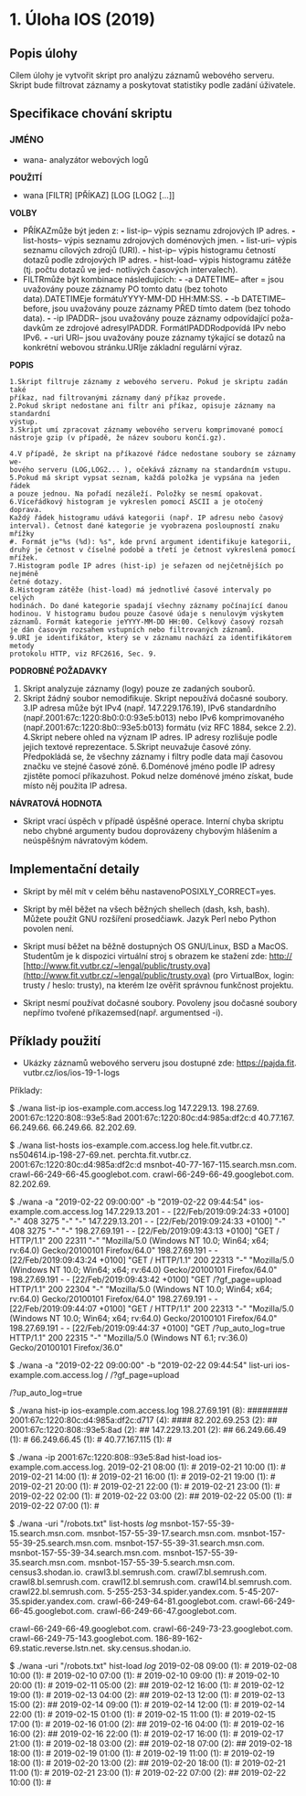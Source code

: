 # 1. Úloha IOS (2019)

## Popis úlohy

Cílem úlohy je vytvořit skript pro analýzu záznamů webového serveru. Skript
bude filtrovat záznamy a poskytovat statistiky podle zadání úživatele.

## Specifikace chování skriptu

### JMÉNO

- wana- analyzátor webových logů

**POUŽITÍ**

- wana [FILTR] [PŘÍKAZ] [LOG [LOG2 [...]]

**VOLBY**

- PŘÍKAZmůže být jeden z:
    **-** list-ip– výpis seznamu zdrojových IP adres.
    **-** list-hosts– výpis seznamu zdrojových doménových jmen.
    **-** list-uri– výpis seznamu cílových zdrojů (URI).
    **-** hist-ip– výpis histogramu četností dotazů podle zdrojových IP
       adres.
    **-** hist-load– výpis histogramu zátěže (tj. počtu dotazů ve jed-
       notlivých časových intervalech).
- FILTRmůže být kombinace následujících:
    **-** -a DATETIME– after = jsou uvažovány pouze záznamy PO tomto
       datu (bez tohoto data).DATETIMEje formátuYYYY-MM-DD HH:MM:SS.
    **-** -b DATETIME– before, jsou uvažovány pouze záznamy PŘED tímto
       datem (bez tohodo data).
    **-** -ip IPADDR– jsou uvažovány pouze záznamy odpovídající poža-
       davkům ze zdrojové adresyIPADDR. FormátIPADDRodpovídá IPv
       nebo IPv6.
    **-** -uri URI– jsou uvažovány pouze záznamy týkající se dotazů na
       konkrétní webovou stránku.URIje základní regulární výraz.

**POPIS**

```
1.Skript filtruje záznamy z webového serveru. Pokud je skriptu zadán také
příkaz, nad filtrovanými záznamy daný příkaz provede.
2.Pokud skript nedostane ani filtr ani příkaz, opisuje záznamy na standardní
výstup.
3.Skript umí zpracovat záznamy webového serveru komprimované pomocí
nástroje gzip (v případě, že název souboru končí.gz).
```

```
4.V případě, že skript na příkazové řádce nedostane soubory se záznamy we-
bového serveru (LOG,LOG2... ), očekává záznamy na standardním vstupu.
5.Pokud má skript vypsat seznam, každá položka je vypsána na jeden řádek
a pouze jednou. Na pořadí nezáleží. Položky se nesmí opakovat.
6.Víceřádkový histogram je vykreslen pomocí ASCII a je otočený doprava.
Každý řádek histogramu udává kategorii (např. IP adresu nebo časový
interval). Četnost dané kategorie je vyobrazena posloupností znaku mřížky
#. Formát je"%s (%d): %s", kde první argument identifikuje kategorii,
druhý je četnost v číselné podobě a třetí je četnost vykreslená pomocí
mřížek.
7.Histogram podle IP adres (hist-ip) je seřazen od nejčetnějších po nejméně
četné dotazy.
8.Histogram zátěže (hist-load) má jednotlivé časové intervaly po celých
hodinách. Do dané kategorie spadají všechny záznamy počínající danou
hodinou. V histogramu budou pouze časové údaje s nenulovým výskytem
záznamů. Formát kategorie jeYYYY-MM-DD HH:00. Celkový časový rozsah
je dán časovým rozsahem vstupních nebo filtrovaných záznamů.
9.URI je identifikátor, který se v záznamu nachází za identifikátorem metody
protokolu HTTP, viz RFC2616, Sec. 9.
```
**PODROBNÉ POŽADAVKY**

1. Skript analyzuje záznamy (logy) pouze ze zadaných souborů.
2. Skript žádný soubor nemodifikuje. Skript nepoužívá dočasné soubory.
3.IP adresa může být IPv4 (např. 147.229.176.19), IPv6 standardního
    (např.2001:67c:1220:8b0:0:0:93e5:b013) nebo IPv6 komprimovaného
    (např.2001:67c:1220:8b0::93e5:b013) formátu (viz RFC 1884, sekce
    2.2).
4.Skript nebere ohled na význam IP adres. IP adresy rozlišuje podle jejich
    textové reprezentace.
5.Skript neuvažuje časové zóny. Předpokládá se, že všechny záznamy i filtry
    podle data mají časovou značku ve stejné časové zóně.
6.Doménové jméno podle IP adresy zjistěte pomocí příkazuhost. Pokud
    nelze doménové jméno získat, bude místo něj použita IP adresa.

**NÁVRATOVÁ HODNOTA**

- Skript vrací úspěch v případě úspěšné operace. Interní chyba skriptu nebo
    chybné argumenty budou doprovázeny chybovým hlášením a neúspěšným
    návratovým kódem.

## Implementační detaily

- Skript by měl mít v celém běhu nastavenoPOSIXLY_CORRECT=yes.
- Skript by měl běžet na všech běžných shellech (dash, ksh, bash). Můžete
    použít GNU rozšíření prosedčiawk. Jazyk Perl nebo Python povolen
    není.


- Skript musí běžet na běžně dostupných OS GNU/Linux, BSD a MacOS.
    Studentům je k dispozici virtuální stroj s obrazem ke stažení zde: [http://](http://)
[http://www.fit.vutbr.cz/~lengal/public/trusty.ova](http://www.fit.vutbr.cz/~lengal/public/trusty.ova) (pro VirtualBox, login: trusty
/ heslo: trusty), na kterém lze ověřit správnou funkčnost projektu.
- Skript nesmí používat dočasné soubory. Povoleny jsou dočasné soubory
    nepřímo tvořené příkazemsed(např. argumentsed -i).

## Příklady použití

- Ukázky záznamů webového serveru jsou dostupné zde: https://pajda.fit.
    vutbr.cz/ios/ios-19-1-logs

Příklady:

$ ./wana list-ip ios-example.com.access.log
147.229.13.
198.27.69.
2001:67c:1220:808::93e5:8ad
2001:67c:1220:80c:d4:985a:df2c:d
40.77.167.
66.249.66.
66.249.66.
82.202.69.

$ ./wana list-hosts ios-example.com.access.log
hele.fit.vutbr.cz.
ns504614.ip-198-27-69.net.
perchta.fit.vutbr.cz.
2001:67c:1220:80c:d4:985a:df2c:d
msnbot-40-77-167-115.search.msn.com.
crawl-66-249-66-45.googlebot.com.
crawl-66-249-66-49.googlebot.com.
82.202.69.

$ ./wana -a "2019-02-22 09:00:00" -b "2019-02-22 09:44:54" ios-example.com.access.log
147.229.13.201 - - [22/Feb/2019:09:24:33 +0100] "-" 408 3275 "-" "-"
147.229.13.201 - - [22/Feb/2019:09:24:33 +0100] "-" 408 3275 "-" "-"
198.27.69.191 - - [22/Feb/2019:09:43:13 +0100] "GET / HTTP/1.1" 200 22311 "-" "Mozilla/5.0 (Windows NT 10.0; Win64; x64; rv:64.0) Gecko/20100101 Firefox/64.0"
198.27.69.191 - - [22/Feb/2019:09:43:24 +0100] "GET / HTTP/1.1" 200 22313 "-" "Mozilla/5.0 (Windows NT 10.0; Win64; x64; rv:64.0) Gecko/20100101 Firefox/64.0"
198.27.69.191 - - [22/Feb/2019:09:43:42 +0100] "GET /?gf_page=upload HTTP/1.1" 200 22304 "-" "Mozilla/5.0 (Windows NT 10.0; Win64; x64; rv:64.0) Gecko/20100101 Firefox/64.0"
198.27.69.191 - - [22/Feb/2019:09:44:07 +0100] "GET / HTTP/1.1" 200 22313 "-" "Mozilla/5.0 (Windows NT 10.0; Win64; x64; rv:64.0) Gecko/20100101 Firefox/64.0"
198.27.69.191 - - [22/Feb/2019:09:44:37 +0100] "GET /?up_auto_log=true HTTP/1.1" 200 22315 "-" "Mozilla/5.0 (Windows NT 6.1; rv:36.0) Gecko/20100101 Firefox/36.0"

$ ./wana -a "2019-02-22 09:00:00" -b "2019-02-22 09:44:54" list-uri ios-example.com.access.log
/
/?gf_page=upload


/?up_auto_log=true

$ ./wana hist-ip ios-example.com.access.log
198.27.69.191 (8): ########
2001:67c:1220:80c:d4:985a:df2c:d717 (4): ####
82.202.69.253 (2): ##
2001:67c:1220:808::93e5:8ad (2): ##
147.229.13.201 (2): ##
66.249.66.49 (1): #
66.249.66.45 (1): #
40.77.167.115 (1): #

$ ./wana -ip 2001:67c:1220:808::93e5:8ad hist-load ios-example.com.access.log.
2019-02-21 08:00 (1): #
2019-02-21 10:00 (1): #
2019-02-21 14:00 (1): #
2019-02-21 16:00 (1): #
2019-02-21 19:00 (1): #
2019-02-21 20:00 (1): #
2019-02-21 22:00 (1): #
2019-02-21 23:00 (1): #
2019-02-22 02:00 (1): #
2019-02-22 03:00 (2): ##
2019-02-22 05:00 (1): #
2019-02-22 07:00 (1): #

$ ./wana -uri "/robots\.txt" list-hosts *log*
msnbot-157-55-39-15.search.msn.com.
msnbot-157-55-39-17.search.msn.com.
msnbot-157-55-39-25.search.msn.com.
msnbot-157-55-39-31.search.msn.com.
msnbot-157-55-39-34.search.msn.com.
msnbot-157-55-39-35.search.msn.com.
msnbot-157-55-39-5.search.msn.com.
census3.shodan.io.
crawl3.bl.semrush.com.
crawl7.bl.semrush.com.
crawl8.bl.semrush.com.
crawl12.bl.semrush.com.
crawl14.bl.semrush.com.
crawl22.bl.semrush.com.
5-255-253-34.spider.yandex.com.
5-45-207-35.spider.yandex.com.
crawl-66-249-64-81.googlebot.com.
crawl-66-249-66-45.googlebot.com.
crawl-66-249-66-47.googlebot.com.


crawl-66-249-66-49.googlebot.com.
crawl-66-249-73-23.googlebot.com.
crawl-66-249-75-143.googlebot.com.
186-89-162-69.static.reverse.lstn.net.
sky.census.shodan.io.

$ ./wana -uri "/robots\.txt" hist-load *log*
2019-02-08 09:00 (1): #
2019-02-08 10:00 (1): #
2019-02-10 07:00 (1): #
2019-02-10 09:00 (1): #
2019-02-10 20:00 (1): #
2019-02-11 05:00 (2): ##
2019-02-12 16:00 (1): #
2019-02-12 19:00 (1): #
2019-02-13 04:00 (2): ##
2019-02-13 12:00 (1): #
2019-02-13 15:00 (2): ##
2019-02-14 09:00 (1): #
2019-02-14 12:00 (1): #
2019-02-14 22:00 (1): #
2019-02-15 01:00 (1): #
2019-02-15 11:00 (1): #
2019-02-15 17:00 (1): #
2019-02-16 01:00 (2): ##
2019-02-16 04:00 (1): #
2019-02-16 16:00 (2): ##
2019-02-16 22:00 (1): #
2019-02-17 16:00 (1): #
2019-02-17 21:00 (1): #
2019-02-18 03:00 (2): ##
2019-02-18 07:00 (2): ##
2019-02-18 18:00 (1): #
2019-02-19 01:00 (1): #
2019-02-19 11:00 (1): #
2019-02-19 18:00 (1): #
2019-02-20 13:00 (2): ##
2019-02-20 18:00 (1): #
2019-02-21 11:00 (1): #
2019-02-21 23:00 (1): #
2019-02-22 07:00 (2): ##
2019-02-22 10:00 (1): #




